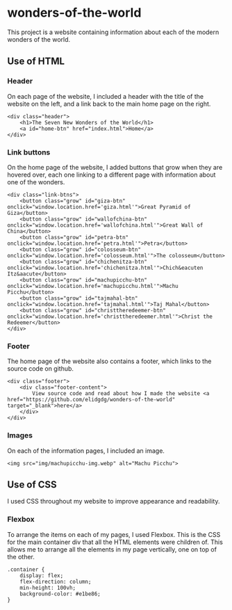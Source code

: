 # wonders-of-the-world

This project is a website containing information about each of the modern wonders of the world.

## Use of HTML

### Header

On each page of the website, I included a header with the title of the website on the left, and a link back to the main home page on the right.
```
<div class="header">
    <h1>The Seven New Wonders of the World</h1>
    <a id="home-btn" href="index.html">Home</a>
</div>
```

### Link buttons

On the home page of the website, I added buttons that grow when they are hovered over, each one linking to a different page with information about one of the wonders.
```
<div class="link-btns">
    <button class="grow" id="giza-btn" onclick="window.location.href='giza.html'">Great Pyramid of Giza</button>
    <button class="grow" id="wallofchina-btn" onclick="window.location.href='wallofchina.html'">Great Wall of China</button>
    <button class="grow" id="petra-btn" onclick="window.location.href='petra.html'">Petra</button>
    <button class="grow" id="colosseum-btn" onclick="window.location.href='colosseum.html'">The colosseum</button>
    <button class="grow" id="chichenitza-btn" onclick="window.location.href='chichenitza.html'">Chich&eacuten Itz&aacute</button>
    <button class="grow" id="machupicchu-btn" onclick="window.location.href='machupicchu.html'">Machu Picchu</button>
    <button class="grow" id="tajmahal-btn" onclick="window.location.href='tajmahal.html'">Taj Mahal</button>
    <button class="grow" id="christtheredeemer-btn" onclick="window.location.href='christtheredeemer.html'">Christ the Redeemer</button>
</div>
```

### Footer

The home page of the website also contains a footer, which links to the source code on github.
```
<div class="footer">
    <div class="footer-content">
        View source code and read about how I made the website <a href="https://github.com/elidgdg/wonders-of-the-world" target="_blank">here</a>
    </div>
</div>
```

### Images

On each of the information pages, I included an image.
```
<img src="img/machupicchu-img.webp" alt="Machu Picchu"> 
```

## Use of CSS

I used CSS throughout my website to improve appearance and readability.

### Flexbox

To arrange the items on each of my pages, I used Flexbox.
This is the CSS for the main container div that all the HTML elements were children of. This allows me to arrange all the elements in my page vertically, one on top of the other.
```
.container {
    display: flex;
    flex-direction: column;
    min-height: 100vh;
    background-color: #e1be86;
}
```